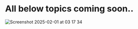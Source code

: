 # All below topics coming soon..

![Screenshot 2025-02-01 at 03 17 34](https://github.com/user-attachments/assets/a84aa2b4-463f-4570-a7d6-33fb374b663f)

